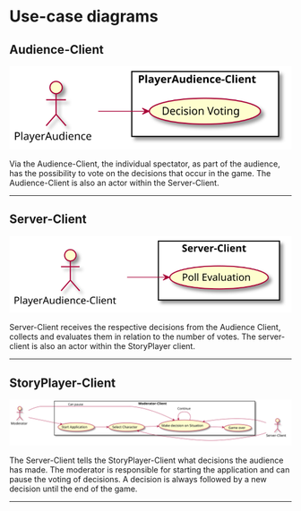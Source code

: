 # Use-case diagrams

## Audience-Client
![](diagrams/PlayerAudience_Client.svg)

Via the Audience-Client, the individual spectator, as part of the audience, has the possibility to vote on the decisions that occur in the game. 
The Audience-Client is also an actor within the Server-Client.
***

## Server-Client
![](diagrams/Server_Client.svg)

Server-Client receives the respective decisions from the Audience Client, collects and evaluates them in relation to the number of votes.
The server-client is also an actor within the StoryPlayer client.
***

## StoryPlayer-Client
![](diagrams/Moderator_Client.svg)

The Server-Client tells the StoryPlayer-Client what decisions the audience has made. 
The moderator is responsible for starting the application and can pause the voting of decisions.
A decision is always followed by a new decision until the end of the game.
***
